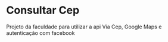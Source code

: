 # Consultar Cep

Projeto da faculdade para utilizar a api Via Cep, Google Maps e autenticação com facebook 
